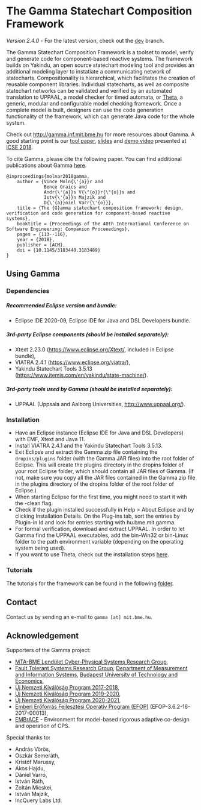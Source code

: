 # The Gamma Statechart Composition Framework

*Version 2.4.0* - For the latest version, check out the [dev](https://github.com/ftsrg/gamma/tree/dev) branch.

The Gamma Statechart Composition Framework is a toolset to model, verify and generate code for component-based reactive systems. The framework builds on Yakindu, an open source statechart modeling tool and provides an additional modeling layer to instatiate a communicating network of statecharts. Compositionality is hierarchical, which facilitates the creation of reusable component libraries. Individual statecharts, as well as composite statechart networks can be validated and verified by an automated translation to UPPAAL, a model checker for timed automata, or [Theta](https://github.com/ftsrg/theta), a generic, modular and configurable model checking framework. Once a complete model is built, designers can use the code generation functionality of the framework, which can generate Java code for the whole system.

Check out http://gamma.inf.mit.bme.hu for more resources about Gamma. A good starting point is our [tool paper](https://inf.mit.bme.hu/sites/default/files/publications/icse18.pdf), [slides](https://www.slideshare.net/VinMol/icse2018-the-gamma-statechart-composition-framework-design-verification-and-code-generation-for-componentbased-reactive-systems) and [demo video](https://youtu.be/ng7lKd1wlDo) presented at [ICSE 2018](https://www.icse2018.org/event/icse-2018-demonstrations-the-gamma-statechart-composition-framework-design-verification-and-code-generation-for-component-based-reactive-systems).

To cite Gamma, please cite the following paper. You can find additional publications about Gamma [here](http://ftsrg.mit.bme.hu/gamma/publications/#).

```
@inproceedings{molnar2018gamma,
    author = {Vince Moln{\'{a}}r and
              Bence Graics and
              Andr{\'{a}}s V{\"{o}}r{\"{o}}s and
              Istv{\'{a}}n Majzik and
              D{\'{a}}niel Varr{\'{o}}},
    title = {The {G}amma statechart composition framework: design, verification and code generation for component-based reactive systems},
    booktitle = {Proceedings of the 40th International Conference on Software Engineering: Companion Proceeedings},
    pages = {113--116},
    year = {2018},
    publisher = {ACM},
    doi = {10.1145/3183440.3183489}
}
```

## Using Gamma

### Dependencies

##### Recommended Eclipse version and bundle:
* Eclipse IDE 2020-09, Eclipse IDE for Java and DSL Developers bundle.

##### 3rd-party Eclipse components (should be installed separately):
* Xtext 2.23.0 (https://www.eclipse.org/Xtext/, included in Eclipse bundle),
* VIATRA 2.4.1 (https://www.eclipse.org/viatra/),
* Yakindu Statechart Tools 3.5.13 (https://www.itemis.com/en/yakindu/state-machine/).

##### 3rd-party tools used by Gamma (should be installed separately):
* UPPAAL (Uppsala and Aalborg Universities, http://www.uppaal.org/).

### Installation

* Have an Eclipse instance (Eclipse IDE for Java and DSL Developers) with EMF, Xtext and Java 11.
* Install VIATRA 2.4.1 and the Yakindu Statechart Tools 3.5.13.
* Exit Eclipse and extract the Gamma zip file containing the `dropins/plugins` folder (with the Gamma JAR files) into the root folder of Eclipse. This will create the plugins directory in the dropins folder of your root Eclipse folder, which should contain all JAR files of Gamma. (If not, make sure you copy all the JAR files contained in the Gamma zip file in the plugins directory of the dropins folder of the root folder of Eclipse.)
* When starting Eclipse for the first time, you might need to start it with the -clean flag.
* Check if the plugin installed successfully in Help > About Eclipse and by clicking Installation Details. On the Plug-ins tab, sort the entries by Plugin-in Id and look for entries starting with hu.bme.mit.gamma. 
* For formal verification, download and extract UPPAAL. In order to let Gamma find the UPPAAL executables, add the bin-Win32 or bin-Linux folder to the path environment variable (depending on the operating system being used).
* If you want to use Theta, check out the installation steps [here](https://github.com/ftsrg/gamma/blob/master/plugins/xsts/README.md).

### Tutorials

The tutorials for the framework can be found in the following [folder](https://github.com/FTSRG/gamma/blob/master/tutorial).

## Contact

Contact us by sending an e-mail to `gamma [at] mit.bme.hu`.
 
## Acknowledgement

Supporters of the Gamma project:

* [MTA-BME Lendület Cyber-Physical Systems Research Group](http://lendulet.inf.mit.bme.hu/),
* [Fault Tolerant Systems Research Group](https://inf.mit.bme.hu/en), [Department of Measurement and Information Systems](https://www.mit.bme.hu/eng/), [Budapest University of Technology and Economics](http://www.bme.hu/?language=en),
* [Új Nemzeti Kiválóság Program 2017-2018](http://unkp.gov.hu),
* [Új Nemzeti Kiválóság Program 2019-2020](https://unkp.gov.hu),
* [Új Nemzeti Kiválóság Program 2020-2021](http://www.unkp.gov.hu/palyazatok/felsooktatasi-doktori-hallgatoi-doktorjelolti-kutatoi-osztondij/felsooktatasi-doktori),
* [Emberi Erőforrás Fejlesztési Operatív Program (EFOP)](http://www.eit.bme.hu/news/20170927-palyazati-felhivas-szakmai-osztondij?language=en) (EFOP-3.6.2-16-2017-00013),
* [EMBrACE](https://itea3.org/project/embrace.html) - Environment for model-based rigorous adaptive co-design and operation of CPS.

Special thanks to: 

* András Vörös,
* Oszkár Semeráth,
* Kristóf Marussy,
* Ákos Hajdu,
* Dániel Varró,
* István Ráth,
* Zoltán Micskei,
* István Majzik,
* IncQuery Labs Ltd.
